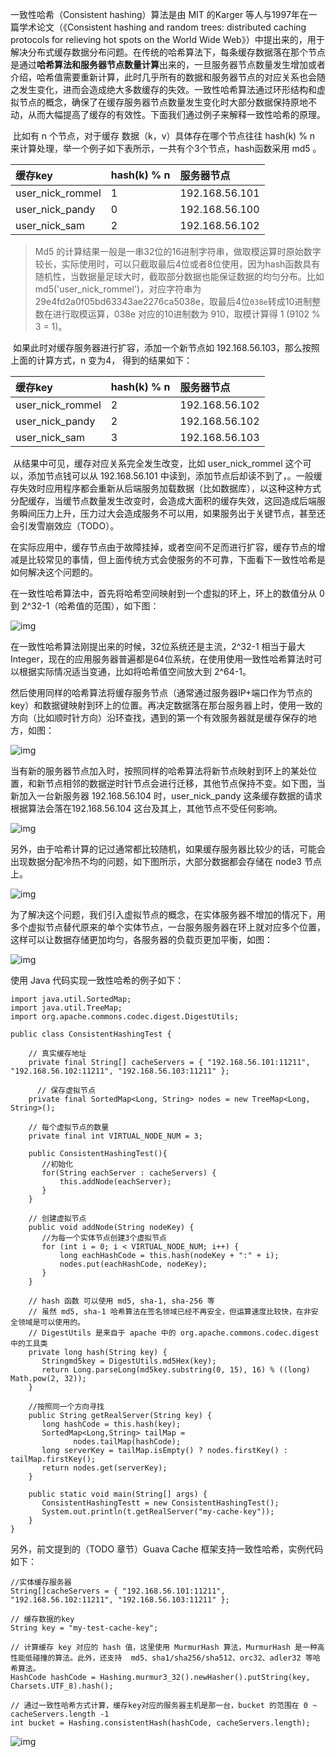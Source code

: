 一致性哈希（Consistent hashing）算法是由 MIT 的Karger 等人与1997年在一篇学术论文（《Consistent hashing and random trees: distributed caching protocols for relieving hot spots on the World Wide Web》）中提出来的，用于解决分布式缓存数据分布问题。在传统的哈希算法下，每条缓存数据落在那个节点是通过**哈希算法和服务器节点数量计算**出来的，一旦服务器节点数量发生增加或者介绍，哈希值需要重新计算，此时几乎所有的数据和服务器节点的对应关系也会随之发生变化，进而会造成绝大多数缓存的失效。一致性哈希算法通过环形结构和虚拟节点的概念，确保了在缓存服务器节点数量发生变化时大部分数据保持原地不动，从而大幅提高了缓存的有效性。下面我们通过例子来解释一致性哈希的原理。

​ 比如有 n 个节点，对于缓存 数据（k，v）具体存在哪个节点往往 hash\(k\) % n 来计算处理，举一个例子如下表所示，一共有个3个节点，hash函数采用 md5 。

| 缓存key | hash\(k\) % n | 服务器节点 |
| :--- | :--- | :--- |
| user\_nick\_rommel | 1 | 192.168.56.101 |
| user\_nick\_pandy | 0 | 192.168.56.100 |
| user\_nick\_sam | 2 | 192.168.56.102 |

> Md5 的计算结果一般是一串32位的16进制字符串，做取模运算时原始数字较长，实际使用时，可以只截取最后4位或者8位使用，因为hash函数具有随机性，当数据量足球大时，截取部分数据也能保证数据的均匀分布。比如 md5\('user\_nick\_rommel'\)，对应字符串为 29e4fd2a0f05bd63343ae2276ca5038e，取最后4位`038e`转成10进制整数在进行取模运算，038e 对应的10进制数为 910，取模计算得 1 \(9102 % 3 = 1\)。

​ 如果此时对缓存服务器进行扩容，添加一个新节点如 192.168.56.103，那么按照上面的计算方式，n 变为4， 得到的结果如下：

| 缓存key | hash\(k\) % n | 服务器节点 |
| :--- | :--- | :--- |
| user\_nick\_rommel | 2 | 192.168.56.102 |
| user\_nick\_pandy | 2 | 192.168.56.102 |
| user\_nick\_sam | 3 | 192.168.56.103 |

​ 从结果中可见，缓存对应关系完全发生改变，比如 user\_nick\_rommel 这个可以，添加节点钱可以从 192.168.56.101 中读到，添加节点后却读不到了，。一般缓存失效时应用程序都会重新从后端服务加载数据（比如数据库），以这种这种方式分配缓存，当缓节点数量发生改变时，会造成大面积的缓存失效，这回造成后端服务瞬间压力上升，压力过大会造成服务不可以用，如果服务出于关键节点，甚至还会引发雪崩效应（TODO）。

​ 在实际应用中，缓存节点由于故障挂掉，或者空间不足而进行扩容，缓存节点的增减是比较常见的事情，但上面传统方式会使服务的不可靠，下面看下一致性哈希是如何解决这个问题的。

​ 在一致性哈希算法中，首先将哈希空间映射到一个虚拟的环上，环上的数值分从 0 到 2^32-1（哈希值的范围），如下图：

![img](/static/image/D2CFEC7D-5ACB-49C3-B67F-12BA52254454.png)

在一致性哈希算法刚提出来的时候，32位系统还是主流，2^32-1 相当于最大Integer，现在的应用服务器普遍都是64位系统，在使用使用一致性哈希算法时可以根据实际情况适当变通，比如将哈希值空间放大到 2^64-1。

​ 然后使用同样的哈希算法将缓存服务节点（通常通过服务器IP+端口作为节点的key）和数据键映射到环上的位置。再决定数据落在那台服务器上时，使用一致的方向（比如顺时针方向）沿环查找，遇到的第一个有效服务器就是缓存保存的地方，如图：

![img](/static/image/7D4C84D6-8843-42FC-AAB4-C5D5EA308C1B.png)

当有新的服务器节点加入时，按照同样的哈希算法将新节点映射到环上的某处位置，和新节点相邻的数据逆时针节点会进行迁移，其他节点保持不变。如下图，当新加入一台新服务器 192.168.56.104 时，user\_nick\_pandy 这条缓存数据的请求根据算法会落在192.168.56.104 这台及其上，其他节点不受任何影响。

![img](/static/image/A026DF6E-060A-4295-83CB-FC4A7D229A03.png)

另外，由于哈希计算的记过通常都比较随机，如果缓存服务器比较少的话，可能会出现数据分配冷热不均的问题，如下图所示，大部分数据都会存储在 node3 节点上。

![img](/static/image/26145228-2DA8-4168-BBE9-DA99F4BD0016.png)

​ 为了解决这个问题，我们引入虚拟节点的概念，在实体服务器不增加的情况下，用多个虚拟节点替代原来的单个实体节点，一台服务服务器在环上就对应多个位置，这样可以让数据存储更加均匀，各服务器的负载页更加平衡，如图：

![img](/static/image/9B7CB81A-434E-4C33-B65E-3821C19E3B70.png)

使用 Java 代码实现一致性哈希的例子如下：

```
import java.util.SortedMap;
import java.util.TreeMap;
import org.apache.commons.codec.digest.DigestUtils;

public class ConsistentHashingTest {

    // 真实缓存地址
    private final String[] cacheServers = { "192.168.56.101:11211", "192.168.56.102:11211", "192.168.56.103:11211" };

      // 保存虚拟节点
    private final SortedMap<Long, String> nodes = new TreeMap<Long, String>();

    // 每个虚拟节点的数量
    private final int VIRTUAL_NODE_NUM = 3;

    public ConsistentHashingTest(){
       //初始化
       for(String eachServer : cacheServers) {
           this.addNode(eachServer);
       }
    }

    // 创建虚拟节点
    public void addNode(String nodeKey) {
       //为每一个实体节点创建3个虚拟节点
       for (int i = 0; i < VIRTUAL_NODE_NUM; i++) {
           long eachHashCode = this.hash(nodeKey + ":" + i);
           nodes.put(eachHashCode, nodeKey);
       }
    }

    // hash 函数 可以使用 md5, sha-1, sha-256 等
    // 虽然 md5, sha-1 哈希算法在签名领域已经不再安全，但运算速度比较快，在非安全领域是可以使用的。
    // DigestUtils 是来自于 apache 中的 org.apache.commons.codec.digest 中的工具类
    private long hash(String key) {
       Stringmd5key = DigestUtils.md5Hex(key);
       return Long.parseLong(md5key.substring(0, 15), 16) % ((long) Math.pow(2, 32));
    }

    //按照同一个方向寻找
    public String getRealServer(String key) {
       long hashCode = this.hash(key);
       SortedMap<Long,String> tailMap =
              nodes.tailMap(hashCode);
       long serverKey = tailMap.isEmpty() ? nodes.firstKey() : tailMap.firstKey(); 
       return nodes.get(serverKey);
    }

    public static void main(String[] args) {
       ConsistentHashingTestt = new ConsistentHashingTest();
       System.out.println(t.getRealServer("my-cache-key"));
    }
}
```

另外，前文提到的（TODO 章节）Guava Cache 框架支持一致性哈希，实例代码如下：

```
//实体缓存服务器
String[]cacheServers = { "192.168.56.101:11211", "192.168.56.102:11211", "192.168.56.103:11211" };

// 缓存数据的key
String key = "my-test-cache-key";

// 计算缓存 key 对应的 hash 值，这里使用 MurmurHash 算法，MurmurHash 是一种高性能低碰撞的算法。此外，还支持  md5、sha1/sha256/sha512、orc32、adler32 等哈希算法。 
HashCode hashCode = Hashing.murmur3_32().newHasher().putString(key, Charsets.UTF_8).hash();

// 通过一致性哈希方式计算，缓存key对应的服务器主机是那一台，bucket 的范围在 0 ~ cacheServers.length -1
int bucket = Hashing.consistentHash(hashCode, cacheServers.length);
```

![img](/static/image/D2CFEC7D-5ACB-49C3-B67F-12BA52254454.png)

